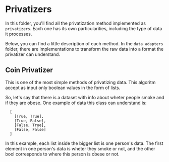 # Privatizers

In this folder, you'll find all the privatization method implemented as `privatizers`. Each one has its own particularities, including the type of data it processes.

Below, you can find a little description of each method. In the `data adapters` folder, there are implementations to transform the raw data into a format the privatizer can understand.

## Coin Privatizer
  This is one of the most simple methods of privatizing data. This algoritm accept as input only boolean values in the form of lists.

  So, let's say that there is a dataset with info about wheter people smoke and if they are obese. One example of data this class can understand is:
  ```
    [
      [True, True],
      [True, False],
      [False, True],
      [False, False]
    ]
  ```
  In this example, each list inside the bigger list is one person's data. The first element in one person's data is wheter they smoke or not, and the other bool corresponds to where this person is obese or not.